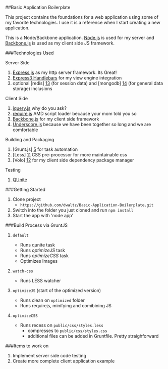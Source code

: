 ##Basic Application Boilerplate

This project contains the foundations for a web application using some of my favorite technologies. I use it is a
reference when I start creating a new application.

This is a Node/Backbone application.
[Node.js][1] is used for my server and [Backbone.js][2] is used as my client side JS framework.

###Technologies Used

Server Side
1. [Express.js][3] as my http server framework. Its Great!
2. [Express3 Handlebars][10] for my view engine integration
3. optional [redis] [13] (for session data) and [mongodb] [14] (for general data storage) inclusions

Client Side
1. [jquery.js][7] why do you ask?
2. [require.js][8] AMD script loader because your mom told you so
3. [Backbone.js][6] for my client side framework
3. [Underscore.js][9] because we have been together so long and we are comfortable

Building and Packaging
1. [Grunt.js] [5] for task automation
2. [Less] [11] CSS pre-processor for more maintainable css
3. [Volo] [12] for my client side dependency package manager

Testing
1. [QUnite][4]

###Getting Started

1. Clone project
    * `https://github.com/dwaltz/Basic-Application-Boilerplate.git`
2. Switch into the folder you just cloned and run `npm install`
3. Start the app with 'node app'

###Build Process via GruntJS

1. `default`
    * Runs qunite task
    * Runs _optimizeJS_ task
    * Runs _optimizeCSS_ task
    * Optimizes Images

2. `watch-css`
    * Runs LESS watcher

3. `optimizeJS` (start of the optimized version)
    * Runs clean on `optimized` folder
    * Runs requirejs, minifying and comibining JS

4. `optimizeCSS`
    * Runs recess on `public/css/styles.less`
        * compresses to `public/css/styles.css`
        * additional files can be added in Gruntfile. Pretty straighforward

###Items to work on

1) Implement server side code testing
2) Create more complete client application example

[1]: http://nodejs.org/
[2]: http://backbonejs.org/
[3]: http://expressjs.com/
[4]: https://qunitjs.com/
[5]: http://gruntjs.com/
[6]: http://backbonejs.org/
[7]: http://jquery.com/
[8]: http://requirejs.org/
[9]: http://underscorejs.org/
[10]: https://github.com/ericf/express3-handlebars
[11]: http://lesscss.org/
[12]: https://github.com/volojs/volo
[13]: http://redis.io/
[14]: https://www.mongodb.org/
